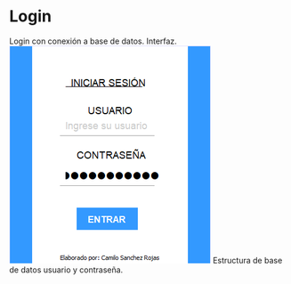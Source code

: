 # Login
Login con conexión a base de datos.
Interfaz.
![alt text](https://github.com/SanchezRCamilo/Login/blob/main/login1.0/b1.png)
Estructura de base de datos usuario y contraseña.
